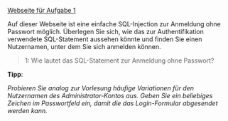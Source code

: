[Webseite für Aufgabe 1]({{TRAFFIC_HOST1_80}})

Auf dieser Webseite ist eine einfache SQL-Injection zur Anmeldung ohne Passwort möglich.
Überlegen Sie sich, wie das zur Authentifikation verwendete SQL-Statement aussehen könnte und finden Sie einen Nutzernamen, 
unter dem Sie sich anmelden können.

>1: Wie lautet das SQL-Statement zur Anmeldung ohne Passwort?

**Tipp**: 

_Probieren Sie analog zur Vorlesung häufige Variationen für den Nutzernamen des Administrator-Kontos aus.
Geben Sie ein beliebiges Zeichen im Passwortfeld ein, damit die das Login-Formular abgesendet werden kann._
